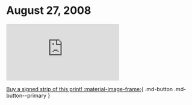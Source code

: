 # August 27, 2008

![](https://www.achewood.com/comic.php?date=08272008)

[Buy a signed strip of this print! :material-image-frame:](https://achewood-holiday-pop-up.myshopify.com/products/strip#08272008){ .md-button .md-button--primary }
